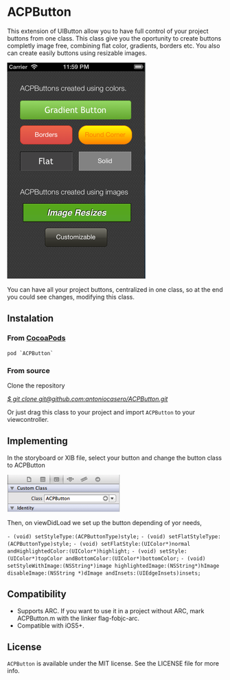# ACPButton

This extension of UIButton allow you to have full control of your project buttons from one class. This class give you the oportunity to create buttons completly image free, combining flat color, gradients, borders etc. You also can create easily buttons using resizable images.

![](Screenshot1.png)

You can have all your project buttons, centralized in one class, so at the end you could see changes, modifying this class.

## Instalation

### From [CocoaPods][1]

	pod `ACPButton`

### From source

Clone the repository

[*$ git clone git@github.com:antoniocasero/ACPButton.git*]()

Or just drag this class to your project and import `ACPButton` to your viewcontroller.


## Implementing

In the storyboard or XIB file, select your button and change the button class to ACPButton 

![](Screenshot2.png)

Then, on viewDidLoad we set up the button depending of yor needs,

`- (void) setStyleType:(ACPButtonType)style;`
`- (void) setFlatStyleType:(ACPButtonType)style;`
`- (void) setFlatStyle:(UIColor*)normal andHighlightedColor:(UIColor*)highlight;`
`- (void) setStyle:(UIColor*)topColor andBottomColor:(UIColor*)bottomColor;`
`- (void) setStyleWithImage:(NSString*)image highlightedImage:(NSString*)hImage disableImage:(NSString *)dImage andInsets:(UIEdgeInsets)insets;`


## Compatibility

- Supports ARC. If you want to use it in a project without ARC, mark ACPButton.m with the linker flag-fobjc-arc.
- Compatible with iOS5+.

## License

`ACPButton` is available under the MIT license. See the LICENSE file for more info.

















[1]:	http://www.cocoapods.org

[1]:	Screenshot1.png
[2]:	Screenshot2.png
